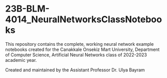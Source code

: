 # 23B-BLM-4014_NeuralNetworksClassNotebooks
This repository contains the complete, working neural network example notebooks created for the Canakkale Onsekiz Mart University, Department of Computer Science, Artificial Neural Networks class of 2022-2023 academic year.

Created and maintained by the Assistant Professor Dr. Ulya Bayram
